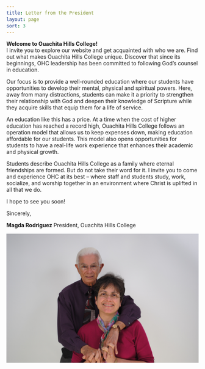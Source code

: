 ```yaml
---
title: Letter from the President
layout: page
sort: 3
---
```

**Welcome to Ouachita Hills College!**  
I invite you to explore our website and get acquainted with who we are. Find out what makes
Ouachita Hills College unique. Discover that since its beginnings, OHC leadership has been
committed to following God’s counsel in education.

Our focus is to provide a well-rounded education where our students have opportunities to
develop their mental, physical and spiritual powers. Here, away from many distractions,
students can make it a priority to strengthen their relationship with God and deepen their
knowledge of Scripture while they acquire skills that equip them for a life of service.

An education like this has a price. At a time when the cost of higher education has reached
a record high, Ouachita Hills College follows an operation model that allows us to keep
expenses down, making education affordable for our students. This model also opens
opportunities for students to have a real-life work experience that enhances their
academic and physical growth.

Students describe Ouachita Hills College as a family where eternal friendships are formed.
But do not take their word for it. I invite you to come and experience OHC at its best –
where staff and students study, work, socialize, and worship together in an environment
where Christ is uplifted in all that we do.

I hope to see you soon!


Sincerely,

**Magda Rodriguez**
President, Ouachita Hills College

![Mrs. Rodriguez with her husband Dwight](/uploads/images/DSC_0591.JPG)
